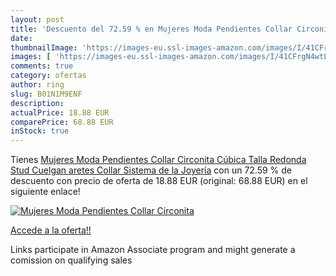```yaml
---
layout: post
title: 'Descuento del 72.59 % en Mujeres Moda Pendientes Collar Circonita'
date: 
thumbnailImage: 'https://images-eu.ssl-images-amazon.com/images/I/41CFrgN4wtL._SL200_.jpg'
images: [ 'https://images-eu.ssl-images-amazon.com/images/I/41CFrgN4wtL._SL200_.jpg' ]
comments: true
category: ofertas
author: ring
slug: B01N1M9ENF
description:
actualPrice: 18.88 EUR
comparePrice: 68.88 EUR
inStock: true
---
```


Tienes [Mujeres Moda Pendientes Collar Circonita Cúbica Talla Redonda Stud Cuelgan aretes Collar Sistema de la Joyería](https://www.amazon.es/dp/B01N1M9ENF/?tag=tolees-21) con un 72.59 % de descuento con precio de oferta de 18.88 EUR (original: 68.88 EUR) en el siguiente enlace!

[![Mujeres Moda Pendientes Collar Circonita](https://images-eu.ssl-images-amazon.com/images/I/41CFrgN4wtL._SL200_.jpg)](https://www.amazon.es/dp/B01N1M9ENF/?tag=tolees-21)

[Accede a la oferta!!](https://www.amazon.es/dp/B01N1M9ENF/?tag=tolees-21)

Links participate in Amazon Associate program and might generate a comission on qualifying sales


